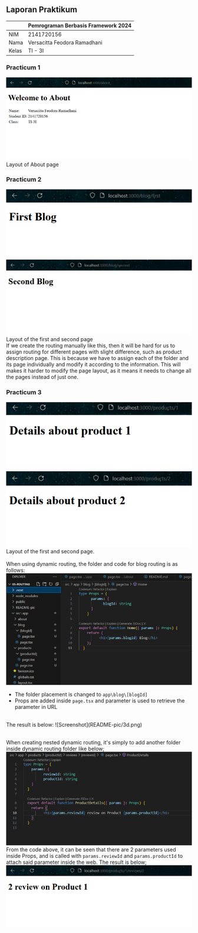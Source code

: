 ## Laporan Praktikum

|  | Pemrograman Berbasis Framework 2024 |
|--|--|
| NIM |  2141720156|
| Nama |  Versacitta Feodora Ramadhani |
| Kelas | TI - 3I |

### Practicum 1
![Screenshot](README-pic/1a.png)<br/>
Layout of About page
<br/>

### Practicum 2
![Screenshot](README-pic/2a.png)<br/>
![Screenshot](README-pic/2b.png)<br/>
Layout of the first and second page
<br/>
If we create the routing manually like this, then it will be hard for us to assign routing for different pages with slight difference, such as product description page. This is because we have to assign each of the folder and its page individually and modify it according to the information. This will makes it harder to modify the page layout, as it means it needs to change all the pages instead of just one.
<br/>

### Practicum 3
![Screenshot](README-pic/3a.png)<br/>
![Screenshot](README-pic/3b.png)<br/>
Layout of the first and second page.<br/><br/>
When using dynamic routing, the folder and code for blog routing is as follows:
![Screenshot](README-pic/3c.png)<br/>
- The folder placement is changed to `app\blog\[blogId]`
- Props are added inside `page.tsx` and parameter is used to retrieve the parameter in URL
<br/>
The result is below:
![Screenshot](README-pic/3d.png)<br/><br/>

When creating nested dynamic routing, it's simply to add another folder inside dynamic routing folder like below;
![Screenshot](README-pic/3e.png)<br/>
From the code above, it can be seen that there are 2 parameters used inside Props, and is called with `params.reviewId` and `params.productId` to attach said parameter inside the web.
The result is below;
![Screenshot](README-pic/3f.png)<br/>
